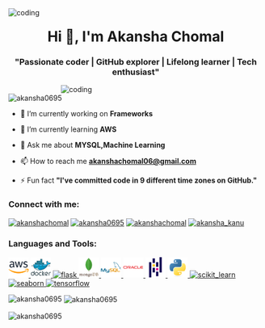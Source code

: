 <img align="left" alt="coding" width="120" src="https://static.vecteezy.com/system/resources/thumbnails/005/961/443/small/woman-sits-at-a-laptop-vector.jpg">
</body>
</html>

<h1 align="center">Hi 👋, I'm Akansha Chomal</h1>
<h3 align="center">"Passionate coder | GitHub explorer | Lifelong learner | Tech enthusiast"</h3>
<img align="right" alt="coding" width="400" src="https://camo.githubusercontent.com/bb54e6a9f4d87a0394e13721df2e9fde5e339520b0e14a5ac42dde25215809ed/68747470733a2f2f6d656469612e74656e6f722e636f6d2f505039763756497336523441414141642f7363616c65722d6372656174652d696d706163742e676966">

<p align="left"> <img src="https://komarev.com/ghpvc/?username=akansha0695&label=Profile%20views&color=0e75b6&style=flat" alt="akansha0695" /> </p>

- 🔭 I’m currently working on **Frameworks**

- 🌱 I’m currently learning **AWS**

- 💬 Ask me about **MYSQL,Machine Learning**

- 📫 How to reach me **akanshachomal06@gmail.com**

- ⚡ Fun fact **"I've committed code in 9 different time zones on GitHub."**

<h3 align="left">Connect with me:</h3>
<p align="left">
<a href="https://twitter.com/akanshachomal" target="blank"><img align="center" src="https://raw.githubusercontent.com/rahuldkjain/github-profile-readme-generator/master/src/images/icons/Social/twitter.svg" alt="akanshachomal" height="30" width="40" /></a>
<a href="https://linkedin.com/in/akansha0695" target="blank"><img align="center" src="https://raw.githubusercontent.com/rahuldkjain/github-profile-readme-generator/master/src/images/icons/Social/linked-in-alt.svg" alt="akansha0695" height="30" width="40" /></a>
<a href="https://kaggle.com/akanshachomal" target="blank"><img align="center" src="https://raw.githubusercontent.com/rahuldkjain/github-profile-readme-generator/master/src/images/icons/Social/kaggle.svg" alt="akanshachomal" height="30" width="40" /></a>
<a href="https://instagram.com/akansha_kanu" target="blank"><img align="center" src="https://raw.githubusercontent.com/rahuldkjain/github-profile-readme-generator/master/src/images/icons/Social/instagram.svg" alt="akansha_kanu" height="30" width="40" /></a>
</p>

<h3 align="left">Languages and Tools:</h3>
<p align="left"> <a href="https://aws.amazon.com" target="_blank" rel="noreferrer"> <img src="https://raw.githubusercontent.com/devicons/devicon/master/icons/amazonwebservices/amazonwebservices-original-wordmark.svg" alt="aws" width="40" height="40"/> </a> <a href="https://www.docker.com/" target="_blank" rel="noreferrer"> <img src="https://raw.githubusercontent.com/devicons/devicon/master/icons/docker/docker-original-wordmark.svg" alt="docker" width="40" height="40"/> </a> <a href="https://flask.palletsprojects.com/" target="_blank" rel="noreferrer"> <img src="https://www.vectorlogo.zone/logos/pocoo_flask/pocoo_flask-icon.svg" alt="flask" width="40" height="40"/> </a> <a href="https://www.mongodb.com/" target="_blank" rel="noreferrer"> <img src="https://raw.githubusercontent.com/devicons/devicon/master/icons/mongodb/mongodb-original-wordmark.svg" alt="mongodb" width="40" height="40"/> </a> <a href="https://www.mysql.com/" target="_blank" rel="noreferrer"> <img src="https://raw.githubusercontent.com/devicons/devicon/master/icons/mysql/mysql-original-wordmark.svg" alt="mysql" width="40" height="40"/> </a> <a href="https://www.oracle.com/" target="_blank" rel="noreferrer"> <img src="https://raw.githubusercontent.com/devicons/devicon/master/icons/oracle/oracle-original.svg" alt="oracle" width="40" height="40"/> </a> <a href="https://pandas.pydata.org/" target="_blank" rel="noreferrer"> <img src="https://raw.githubusercontent.com/devicons/devicon/2ae2a900d2f041da66e950e4d48052658d850630/icons/pandas/pandas-original.svg" alt="pandas" width="40" height="40"/> </a> <a href="https://www.python.org" target="_blank" rel="noreferrer"> <img src="https://raw.githubusercontent.com/devicons/devicon/master/icons/python/python-original.svg" alt="python" width="40" height="40"/> </a> <a href="https://scikit-learn.org/" target="_blank" rel="noreferrer"> <img src="https://upload.wikimedia.org/wikipedia/commons/0/05/Scikit_learn_logo_small.svg" alt="scikit_learn" width="40" height="40"/> </a> <a href="https://seaborn.pydata.org/" target="_blank" rel="noreferrer"> <img src="https://seaborn.pydata.org/_images/logo-mark-lightbg.svg" alt="seaborn" width="40" height="40"/> </a> <a href="https://www.tensorflow.org" target="_blank" rel="noreferrer"> <img src="https://www.vectorlogo.zone/logos/tensorflow/tensorflow-icon.svg" alt="tensorflow" width="40" height="40"/> </a> </p>

<p><img align="left" src="https://github-readme-stats.vercel.app/api/top-langs?username=akansha0695&show_icons=true&locale=en&layout=compact" alt="akansha0695" /></p>

<p>&nbsp;<img align="center" src="https://github-readme-stats.vercel.app/api?username=akansha0695&show_icons=true&locale=en" alt="akansha0695" /></p>

<p><img align="center" src="https://github-readme-streak-stats.herokuapp.com/?user=akansha0695&" alt="akansha0695" /></p>
